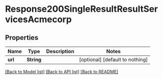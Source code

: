 # Response200SingleResultResultServicesAcmecorp


## Properties
Name | Type | Description | Notes
------------ | ------------- | ------------- | -------------
**url** | **String** |  | [optional] [default to nothing]


[[Back to Model list]](../README.md#models) [[Back to API list]](../README.md#api-endpoints) [[Back to README]](../README.md)


